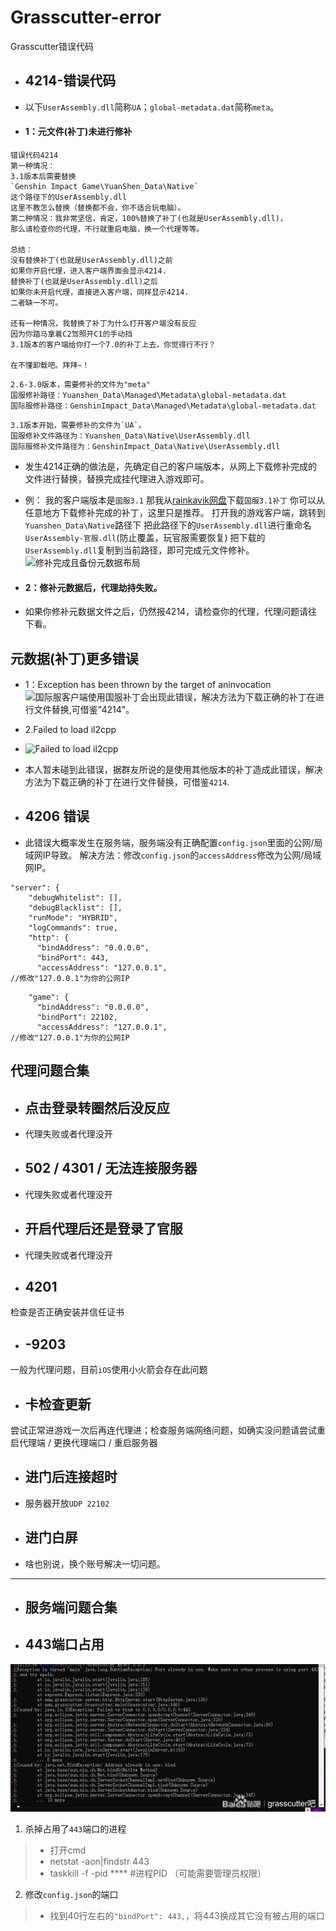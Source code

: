 ﻿# Grasscutter-error
 Grasscutter错误代码
* ## 4214-错误代码

* 以下`UserAssembly.dll`简称`UA`；`global-metadata.dat`简称`meta`。

* #### 1：元文件(补丁)未进行修补

```
错误代码4214
第一种情况：
3.1版本后需要替换
`Genshin Impact Game\YuanShen_Data\Native`
这个路径下的UserAssembly.dll
这里不教怎么替换（替换都不会，你不适合玩电脑）。
第二种情况：我非常坚信，肯定，100%替换了补丁(也就是UserAssembly.dll)，
那么请检查你的代理，不行就重启电脑，换一个代理等等。

总结：
没有替换补丁(也就是UserAssembly.dll)之前
如果你开启代理，进入客户端界面会显示4214.
替换补丁(也就是UserAssembly.dll)之后
如果你未开启代理，直接进入客户端，同样显示4214.
二者缺一不可。

还有一种情况，我替换了补丁为什么打开客户端没有反应
因为你踏马拿着C2驾照开C1的手动挡
3.1版本的客户端给你打一个7.0的补丁上去，你觉得行不行？

在不懂卸载吧。拜拜~！
```
```
2.6-3.0版本，需要修补的文件为"meta"
国服修补路径：Yuanshen_Data\Managed\Metadata\global-metadata.dat
国际服修补路径：GenshinImpact_Data\Managed\Metadata\global-metadata.dat
```
```
3.1版本开始，需要修补的文件为`UA`。
国服修补文件路径为：Yuanshen_Data\Native\UserAssembly.dll
国际服修补文件路径为：GenshinImpact_Data\Native\UserAssembly.dll
```
* 发生4214正确的做法是，先确定自己的客户端版本，从网上下载修补完成的文件进行替换，替换完成挂代理进入游戏即可。

* 例：
我的客户端版本是`国服3.1`
那我从[rainkavik网盘](https://cloud.rainkavik.com/s/zLEHx?path=%2F%E5%AE%A2%E6%88%B7%E7%AB%AF)下载`国服3.1补丁`
你可以从任意地方下载修补完成的补丁，这里只是推荐。
打开我的游戏客户端，跳转到`Yuanshen_Data\Native`路径下
把此路径下的`UserAssembly.dll`进行重命名`UserAssembly-官服.dll`(防止覆盖，玩官服需要恢复)
把下载的`UserAssembly.dll`复制到当前路径，即可完成元文件修补。
![修补完成且备份元数据布局](https://github.com/Yuer-QAQ/Grasscutter-error/blob/main/Photo/4214-2.png)

* #### 2：修补元数据后，代理劫持失败。
* 如果你修补元数据文件之后，仍然报4214，请检查你的代理，代理问题请往下看。

## 元数据(补丁)更多错误

* 1：Exception has been thrown by the target of aninvocation
![国际服客户端使用国服补丁会出现此错误，解决方法为下载正确的补丁在进行文件替换,可借鉴"4214"。](https://github.com/Yuer-QAQ/Grasscutter-error/blob/main/Photo/4214-3.png)
* 2.Failed to load il2cpp

* ![Failed to load il2cpp](https://github.com/Yuer-QAQ/Grasscutter-error/blob/main/Photo/4214-4.png)

* 本人暂未碰到此错误，据群友所说的是使用其他版本的补丁造成此错误，解决方法为下载正确的补丁在进行文件替换，可借鉴`4214`.

* ## 4206 错误
* 此错误大概率发生在服务端，服务端没有正确配置`config.json`里面的公网/局域网IP导致。
解决方法：修改`config.json`的`accessAddress`修改为公网/局域网IP。
```
"server": {
    "debugWhitelist": [],
    "debugBlacklist": [],
    "runMode": "HYBRID",
    "logCommands": true,
    "http": {
      "bindAddress": "0.0.0.0",
      "bindPort": 443,
      "accessAddress": "127.0.0.1",
//修改"127.0.0.1"为你的公网IP
```
```
    "game": {
      "bindAddress": "0.0.0.0",
      "bindPort": 22102,
      "accessAddress": "127.0.0.1",
//修改"127.0.0.1"为你的公网IP
```
## 代理问题合集

* ## 点击登录转圈然后没反应
* 代理失败或者代理没开

* ## 502 / 4301 / 无法连接服务器
* 代理失败或者代理没开

* ## 开启代理后还是登录了官服
* 代理失败或者代理没开

* ## 4201
检查是否正确安装并信任证书

* ## -9203
一般为代理问题，目前`iOS`使用小火箭会存在此问题

* ## 卡检查更新
尝试正常进游戏一次后再连代理进；检查服务端网络问题，如确实没问题请尝试重启代理端 / 更换代理端口 / 重启服务器

* ## 进门后连接超时
* 服务器开放`UDP 22102`

* ## 进门白屏
* 啥也别说，换个账号解决一切问题。

---

* ## 服务端问题合集
* ## 443端口占用
![443](https://github.com/Lost-Season/Grasscutter-error/blob/main/Photo/443.jpg)
1) 杀掉占用了`443`端口的进程
> * 打开cmd
> * netstat -aon|findstr 443
> * taskkill -f -pid **** #进程PID （可能需要管理员权限）
2) 修改`config.json`的端口
> * 找到40行左右的`"bindPort": 443,`，将443换成其它没有被占用的端口

